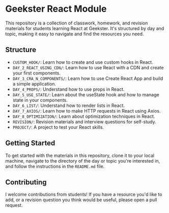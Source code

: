 # Geekster React Module

This repository is a collection of classwork, homework, and revision materials for students learning React at Geekster. It's structured by day and topic, making it easy to navigate and find the resources you need.

## Structure

- `CUSTOM_HOOK/`: Learn how to create and use custom hooks in React.
- `DAY_2_REACT_USING_CDN/`: Learn how to use React with a CDN and create your first components.
- `DAY_3_CRA_N_COMPONENTS/`: Learn how to use Create React App and build a simple application.
- `DAY_4_PROPS/`: Understand how to use props in React.
- `DAY_5_USE_STATE/`: Learn about the useState hook and how to manage state in your components.
- `DAY_6_LIST/`: Understand how to render lists in React.
- `DAY_7_AXIOS/`: Learn how to make HTTP requests in React using Axios.
- `DAY_8_OPTIMIZATION/`: Learn about optimization techniques in React.
- `REVISION/`: Revision materials and interview questions for self-study.
- `PROJECT/`: A project to test your React skills.

## Getting Started

To get started with the materials in this repository, clone it to your local machine, navigate to the directory of the day or topic you're interested in, and follow the instructions in the `README.md` file.

## Contributing

I welcome contributions from students! If you have a resource you'd like to add, or a revision question you think would be useful, please open a pull request.
